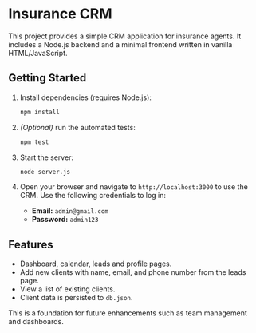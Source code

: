 # Insurance CRM

This project provides a simple CRM application for insurance agents. It includes a Node.js backend and a minimal frontend written in vanilla HTML/JavaScript.

## Getting Started

1. Install dependencies (requires Node.js):
   ```bash
   npm install
   ```
2. *(Optional)* run the automated tests:
   ```bash
   npm test
   ```
3. Start the server:
   ```bash
   node server.js
   ```

4. Open your browser and navigate to `http://localhost:3000` to use the CRM.
   Use the following credentials to log in:
   - **Email:** `admin@gmail.com`
   - **Password:** `admin123`

## Features

- Dashboard, calendar, leads and profile pages.
- Add new clients with name, email, and phone number from the leads page.
- View a list of existing clients.
- Client data is persisted to `db.json`.

This is a foundation for future enhancements such as team management and dashboards.
